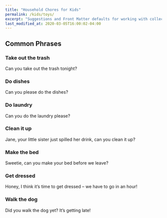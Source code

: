 ```yaml
---
title: "Household Chores for Kids"
permalink: /kids/toys/
excerpt: "Suggestions and Front Matter defaults for working with collections."
last_modified_at: 2020-03-05T16:00:02-04:00
---
```



## Common Phrases

### Take out the trash  
Can you take out the trash tonight?  

### Do dishes
Can you please do the dishes?

### Do laundry
Can you do the laundry please?
### Clean it up
Jane, your little sister just spilled her drink, can you clean it up?
### Make the bed
Sweetie, can you make your bed before we leave?
### Get dressed
Honey, I think it’s time to get dressed – we have to go in an hour!
### Walk the dog
Did you walk the dog yet? It’s getting late!

